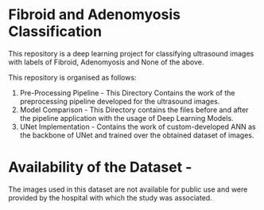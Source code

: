 # Fibroid and Adenomyosis Classification
This repository is a deep learning project for classifying ultrasound images with labels of Fibroid, Adenomyosis and None of the above.

This repository is organised as follows:
1) Pre-Processing Pipeline - This Directory Contains the work of the preprocessing pipeline developed for the ultrasound images.
2) Model Comparison - This Directory contains the files before and after the pipeline application with the usage of Deep Learning Models.
3) UNet Implementation - Contains the work of custom-developed ANN as the backbone of UNet and trained over the obtained dataset of images.

# Availability of the Dataset - 
The images used in this dataset are not available for public use and were provided by the hospital with which the study was associated.
